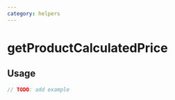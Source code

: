 ```yaml
---
category: helpers
---
```


# getProductCalculatedPrice

<!-- PLACEHOLDER_DESCRIPTION -->

## Usage

```ts
// TODO: add example
```
